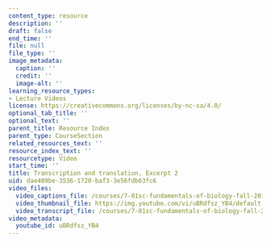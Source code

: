 ```yaml
---
content_type: resource
description: ''
draft: false
end_time: ''
file: null
file_type: ''
image_metadata:
  caption: ''
  credit: ''
  image-alt: ''
learning_resource_types:
- Lecture Videos
license: https://creativecommons.org/licenses/by-nc-sa/4.0/
optional_tab_title: ''
optional_text: ''
parent_title: Resource Index
parent_type: CourseSection
related_resources_text: ''
resource_index_text: ''
resourcetype: Video
start_time: ''
title: Transcription and translation, Excerpt 2
uid: dae409be-3536-1720-baf3-3e56fdb63fc6
video_files:
  video_captions_file: /courses/7-01sc-fundamentals-of-biology-fall-2011/594085fc48d354cc8d2cc56dd05e1ef1_uBRdfsz_YB4.vtt
  video_thumbnail_file: https://img.youtube.com/vi/uBRdfsz_YB4/default.jpg
  video_transcript_file: /courses/7-01sc-fundamentals-of-biology-fall-2011/a185d34e74a047b4ef392cddd65788be_uBRdfsz_YB4.pdf
video_metadata:
  youtube_id: uBRdfsz_YB4
---
```

